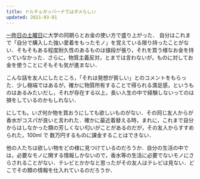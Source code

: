 ```yaml
---
title: ドルチェガッバーナではダメらしい
updated: 2021-03-01
---
```


[一昨日の土曜日](https://sotaro.io/2021-02-27)に大学の同期らとお金の使い方で盛り上がった．
自分はこれまで「自分で購入した強い愛着をもったモノ」を覚えている限り持ったことがない．そもそもある程度耐久性のあるものは値段が張り，それを買う様なお金を持っていなかった．さらに，物質主義反対，とまでは言わないが，ものに対してお金を使うことにそもそも気が進まない．

こんな話を友人にしたところ，「それは発想が貧しい」とのコメントをもらった．少し極端ではあるが，確かに物質所有することで得られる満足感，というものはあるみたいだし，それが存在する以上，長い人生の中で経験しないってのは損をしているのかもしれない．

にしても，いざ何か物を買おうにしても欲しいものがない．その同じ友人からが香水がコスパが良いと言われた．確かに最近着替える時，まれに，これまで自分からはしなかった類の芳しくない匂いがことがあるのだが，その友人からすすめられた，100ml で 数万円するものに課金することはできない．

他の人たちは欲しい物をどの様に見つけているのだろうか．自分の生活の中では，必要なモノに関する情報しかないので，香水等の生活に必要でないモノにさらされることがない．テレビとかかなと思ったがその友人はテレビは見ない．どこでその類の情報を仕入れているのだろうか．
